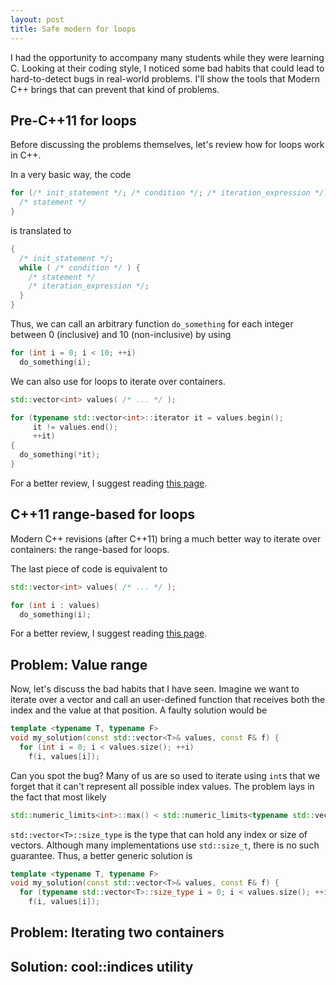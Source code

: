 ```yaml
---
layout: post
title: Safe modern for loops
---
```


I had the opportunity to accompany many students while they were learning C.
Looking at their coding style, I noticed some bad habits that could lead to
hard-to-detect bugs in real-world problems. I'll show the tools that Modern C++
brings that can prevent that kind of problems.

## Pre-C++11 for loops

Before discussing the problems themselves, let's review how for loops work in C++.

In a very basic way, the code
```cpp
for (/* init_statement */; /* condition */; /* iteration_expression */) {
  /* statement */
}
```
is translated to
```cpp
{
  /* init_statement */;
  while ( /* condition */ ) {
    /* statement */
    /* iteration_expression */;
  }
}
```

Thus, we can call an arbitrary function `do_something` for each integer between
0 (inclusive) and 10 (non-inclusive) by using
```cpp
for (int i = 0; i < 10; ++i)
  do_something(i);
```

We can also use for loops to iterate over containers.

```cpp
std::vector<int> values( /* ... */ );

for (typename std::vector<int>::iterator it = values.begin();
     it != values.end();
     ++it)
{
  do_something(*it);
}
```

For a better review, I suggest reading [this page](http://en.cppreference.com/w/cpp/language/for).

## C++11 range-based for loops

Modern C++ revisions (after C++11) bring a much better way to iterate over
containers: the range-based for loops.

The last piece of code is equivalent to
```cpp
std::vector<int> values( /* ... */ );

for (int i : values)
  do_something(i);
```

For a better review, I suggest reading [this page](http://en.cppreference.com/w/cpp/language/range-for).

## Problem: Value range

Now, let's discuss the bad habits that I have seen. Imagine we want to iterate
over a vector and call an user-defined function that receives both the index
and the value at that position.  A faulty solution would be
```cpp
template <typename T, typename F>
void my_solution(const std::vector<T>& values, const F& f) {
  for (int i = 0; i < values.size(); ++i)
    f(i, values[i]);
```

Can you spot the bug? Many of us are so used to iterate using `int`s that we
forget that it can't represent all possible index values.
The problem lays in the fact that most likely
```cpp
std::numeric_limits<int>::max() < std::numeric_limits<typename std::vector<T>::size_type>::max()
```

`std::vector<T>::size_type` is the type that can hold any index or size of vectors.
Although many implementations use `std::size_t`, there is no such guarantee.
Thus, a better generic solution is
```cpp
template <typename T, typename F>
void my_solution(const std::vector<T>& values, const F& f) {
  for (typename std::vector<T>::size_type i = 0; i < values.size(); ++i)
    f(i, values[i]);
```

## Problem: Iterating two containers

## Solution: cool::indices utility

